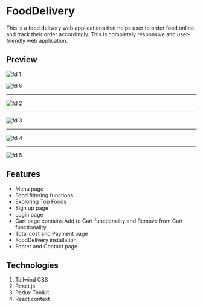 # FoodDelivery 

 This is a food delivery web applications that helps user to order food online and track their order accordingly. This is completely responsive and user-friendly web application.

## Preview
![fd 1][def]

[def]: https://github.com/user-attachments/assets/ad289de9-98f8-4456-baa0-9987dd8f6836 
![fd 6](https://github.com/user-attachments/assets/04f8df50-c0c1-46ce-a1d2-b911ba95dd2f) <hr/>
![fd 2](https://github.com/user-attachments/assets/ddb33c88-3cd8-4636-8dee-fcc28965f1fd) <hr/>
![fd 3](https://github.com/user-attachments/assets/4d916b1e-6e6c-4d57-a25a-a54e8ae15f5d) <hr/>
![fd 4](https://github.com/user-attachments/assets/ff0faa6c-9cf4-44b8-b5c4-28926ece138b) <hr/>
![fd 5](https://github.com/user-attachments/assets/bb1b1cf1-43d9-471d-9164-1f96fb389d7e)

## Features 

- Menu page 
- Food filtering functions
- Exploring Top Foods
- Sign up page
- Login page
- Cart page contains Add to Cart functionality and Remove from Cart functionality
- Total cost and Payment page
- FoodDelivery installation
- Footer and Contact page

## Technologies 

1. Tailwind CSS
2. React.js
3. Redux Toolkit
4. React context

